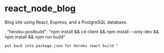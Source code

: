 # react_node_blog
Blog site using React, Express, and a PostgreSQL database.


,
    "heroku-postbuild": "npm install && cd client && npm install --only-dev && npm install && npm run build"

    put back into package.json for heroku react build ^
